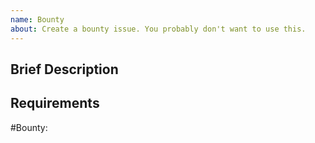 ```yaml
---
name: Bounty
about: Create a bounty issue. You probably don't want to use this.
---
```

<!-- Do NOT use this template if you are not autorized. -->
<!-- Write **BELOW** The Headers and **ABOVE** The comments else it may not be viewable -->
## Brief Description

<!-- A bullet point list might work here -->
## Requirements

<!-- Add the bounty value below. Additionally consider adding a justification for why you have set the bounty to this value -->
#Bounty:
